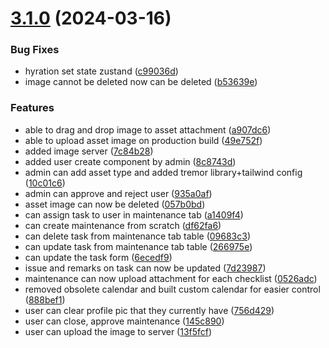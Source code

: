 # [3.1.0](https://github.com/hrithiqball/e-jobpack/compare/v3.0.0...v3.1.0) (2024-03-16)


### Bug Fixes

* hyration set state zustand ([c99036d](https://github.com/hrithiqball/e-jobpack/commit/c99036d59969853582f2c4d3d8ab632a0b31401a))
* image cannot be deleted now can be deleted ([b53639e](https://github.com/hrithiqball/e-jobpack/commit/b53639e59963c585676827f769ea0105bc938417))


### Features

* able to drag and drop image to asset attachment ([a907dc6](https://github.com/hrithiqball/e-jobpack/commit/a907dc64444d935776e4bcaf5ce56c1d4dc33139))
* able to upload asset image on production build ([49e752f](https://github.com/hrithiqball/e-jobpack/commit/49e752f1ff48221acb112d070f6d6c3ee14d1330))
* added image server ([7c84b28](https://github.com/hrithiqball/e-jobpack/commit/7c84b280a209860dbc926c2082fa2ee99be7c7bd))
* added user create component by admin ([8c8743d](https://github.com/hrithiqball/e-jobpack/commit/8c8743d37e0be0869f04de107f4c87980b3efe8c))
* admin can add asset type and added tremor library+tailwind config ([10c01c6](https://github.com/hrithiqball/e-jobpack/commit/10c01c6a766c388903272153d9a16aa2219efec5))
* admin can approve and reject user ([935a0af](https://github.com/hrithiqball/e-jobpack/commit/935a0af509fe9c3b5529433fc7b9174cedcf4a5f))
* asset image can now be deleted ([057b0bd](https://github.com/hrithiqball/e-jobpack/commit/057b0bd9b5386859f1d055235abc679a80282a89))
* can assign task to user in maintenance tab ([a1409f4](https://github.com/hrithiqball/e-jobpack/commit/a1409f4346e919f85235af2d1c3a92e9e4c133e8))
* can create maintenance from scratch ([df62fa6](https://github.com/hrithiqball/e-jobpack/commit/df62fa6166b71d117c55af0717a8fb5fcf5d7590))
* can delete task from maintenance tab table ([09683c3](https://github.com/hrithiqball/e-jobpack/commit/09683c35c86965435bd534b275575d6998d37d9b))
* can update task from maintenance tab table ([266975e](https://github.com/hrithiqball/e-jobpack/commit/266975ea82e6f49c70feb6b23774157f81b7efdf))
* can update the task form ([6ecedf9](https://github.com/hrithiqball/e-jobpack/commit/6ecedf9f1d2ed8cef45efb8b567c000eb76edebb))
* issue and remarks on task can now be updated ([7d23987](https://github.com/hrithiqball/e-jobpack/commit/7d23987ccbe58daf6bd130ca95f08d57382062d5))
* maintenance can now upload attachment for each checklist ([0526adc](https://github.com/hrithiqball/e-jobpack/commit/0526adc10c9a64fd97bc4584451f762614910c0e))
* removed obsolete calendar and built custom calendar for easier control ([888bef1](https://github.com/hrithiqball/e-jobpack/commit/888bef189c1493728b5ff30560170d3d9408ea10))
* user can clear profile pic that they currently have ([756d429](https://github.com/hrithiqball/e-jobpack/commit/756d429df04022a7853f5738aec0ba4adbd76f43))
* user can close, approve maintenance ([145c890](https://github.com/hrithiqball/e-jobpack/commit/145c8901a06a1fdbda8d03138b526f5edd1b0b9c))
* user can upload the image to server ([13f5fcf](https://github.com/hrithiqball/e-jobpack/commit/13f5fcfa2ac77b68a7e2c73136aca5414eed7130))
